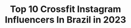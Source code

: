 ---
title: Top 10 Crossfit Instagram Influencers In Brazil in 2023
description: >-
  Find top crossfit Instagram influencers in Brazil in 2023. Most popular hashtags: #crossfit #quarentena #beach #tbt.
platform: Instagram
hits: 496
text_top: Identify the best Instagram profiles on inBeat.
text_bottom: Our database has 496 Instagram influencers like this in Brazil for you to pitch.
profiles:
  - username: "prof_patriciavales"
    fullname: >-
      VALES🔥
    bio: >-
      Profissional de Ed. Física🏋️‍♀️ (da dança, crossfit, musculação, e de tudo que instigar) AMAPÁ 📍
    location: "Brazil"
    followers: 17129
    engagement: 763
    commentsToLikes: 0.508597
    id: ck6uf82e0vgps0j714b6dqsup
    verified: false
    hashtags: "#publi, #look, #mamaedeprimeiraviagem, #fotos"
  - username: "eipaulomoreira"
    fullname: >-
      Ｐａｕｌｏ  Ｍｏｒｅｉｒａ
    bio: >-
      🌎 Ourinhos-SP 📸 Lifestyle Masculino 🤝 Parcerias via direct Dançarino | Barman | Crossfit 📩 contato.paulomoreira@outlook.com
    location: "Brazil"
    followers: 7491
    engagement: 1544
    commentsToLikes: 0.086931
    id: ck9hclqxplxio0j78urut1uae
    verified: false
    hashtags: "#estilomasculino, #lookmasculino, #homem, #man"
  - username: "vanessalino_"
    fullname: >-
      Vanessa Lino Zanella
    bio: >-
      crossfiteira + aspirante a masterchef + viajante 〰️ beleza, moda e lifestyle amsterdam, holanda (já já tô de volta no brasil) hello@vanessalino.com
    location: "Brazil"
    followers: 210709
    engagement: 832
    commentsToLikes: 0.014631
    id: ck14idmloewbd0i190kf3cf8b
    verified: false
    hashtags: "#girlsgoneloavies, #spain, #sevilla, #morenailuminada"
  - username: "matheusqueirozr"
    fullname: >-
      Matheus Queiroz
    bio: >-
      Brasília - DF Bacharel em Direito ⚖️ Crossfit - @centauruscrossfit Embaixador - @soccialmedia_ Tik Tok - + 75k @matheusqueirozr
    location: "Brazil"
    followers: 30938
    engagement: 804
    commentsToLikes: 0.022741
    id: ck8taljpns9hf0j780x67w8cd
    verified: false
    hashtags: "#treino, #crossfit, #centauruscrossfit, #me"
  - username: "isadoravicente"
    fullname: >-
      Isadora Vicente
    bio: >-
      📍 Porto Alegre 🇧🇷🇦🇺 🎓 Direito PUCRS 📌 Lifestyle | Makeup | Fitness ♥️ @flexivel.isa 🏋🏻‍♀️ Musculação & Crossfit 💌 Parcerias por email
    location: "Brazil"
    followers: 4839
    engagement: 1587
    commentsToLikes: 0.092535
    id: ck8t8xrbem8800j787qnxa809
    verified: false
    hashtags: "#tbt, #beach, #australia, #queensland"
  - username: "karineqnogueira"
    fullname: >-
      Karine Nogueira
    bio: >-
      🏋🏼‍♀️Co-Owner @crossfit.treze 📚CrossFit L1,Crossfit Kids 🏃🏻‍♀️Run addicted 🍑Team Ka 💍 @raymarques ⬇️Cupons
    location: "Brazil"
    followers: 11203
    engagement: 602
    commentsToLikes: 0.242906
    id: ck6tuglz7g8280j71yrmxnuss
    verified: false
    hashtags: "#fitness, #girlsmotivation, #fitnessmotivation, #train"
  - username: "vicctoriasouz"
    fullname: >-
      Victória Souza
    bio: >-
      Rj | @selfieclube | Crossfit | ⚖️ •Parcerias por direct/e-mail• Sans amour, je ne serais rien.✨
    location: "Brazil"
    followers: 2435
    engagement: 2091
    commentsToLikes: 0.094720
    id: ck8t1b7zxv3mn0j78ld5pfhrb
    verified: false
    hashtags: "#quarentenaselfie, #amorproprio, #colanaselfie, #vivendoemcasa"
  - username: "ivinegro"
    fullname: >-
      𝗜𝘃𝗶 𝗡𝗲𝗴𝗿𝗼𝗺𝗼𝗻𝘁𝗲
    bio: >-
      •Sagitariano♐️ •RJ_📍🏄🏻🌊 •Maquiador💄👄 •@ckamurario 💼 •[@byivinegro]🎨 •@dr.clebsonsousa🥗💪🏽 •CrossFiter @cfp9🏋🏻‍♂️ •A Fé Realiza!!🙏🏽😊 •video novo ⤵️
    location: "Brazil"
    followers: 47108
    engagement: 451
    commentsToLikes: 0.041190
    id: ck6tk06gb3qup0j710z7jl2kh
    verified: false
    hashtags: "#sun, #like, #cool, #tbt"
  - username: "leovieiranutri"
    fullname: >-
      Léo Vieira Nutri
    bio: >-
      Formado em Administração Estudante de Nutrição 🍗🍠 Blogueiro Campinas Libriano ♎ Vôlei 🏐 Crossfiteiro 💪🏋
    location: "Brazil"
    followers: 9445
    engagement: 1365
    commentsToLikes: 0.022558
    id: ckf5uvc2kmhdt0j230p844cx2
    verified: false
    hashtags: "#barbado, #cute, #gayfit, #fiqueemcasa"
  - username: "vanessinhasandes"
    fullname: >-
      VANESSA SANDES
    bio: >-
      +079, Brasil 25 anos Médica ⚕ #crossfit #fashion #healthy
    location: "Brazil"
    followers: 29753
    engagement: 250
    commentsToLikes: 0.083240
    id: ckapbsr8417ho0i78icdf52tg
    verified: false
    hashtags: "#crossfit, #fit, #praia, #summer"
---